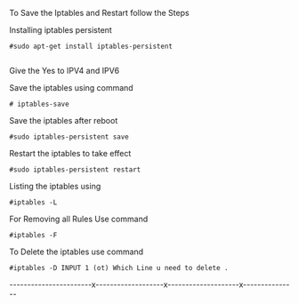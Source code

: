 
To Save the Iptables and Restart follow the Steps 


Installing iptables persistent 



```
#sudo apt-get install iptables-persistent 


```

Give the Yes to IPV4 and IPV6

Save the iptables using command 


```
# iptables-save

```

Save the iptables after reboot 


```
#sudo iptables-persistent save 

```

Restart the iptables to take effect 


```
#sudo iptables-persistent restart

```

Listing the iptables using 


```
#iptables -L

```

For Removing all Rules Use command 


```
#iptables -F

```

To Delete the iptables use command 


```
#iptables -D INPUT 1 (ot) Which Line u need to delete .

```


-----------------------x-------------------x--------------------x---------------
